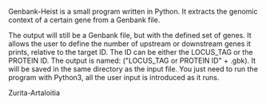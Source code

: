 Genbank-Heist is a small program written in Python. It extracts the genomic context of a certain gene from a Genbank file.

The output will still be a Genbank file, but with the defined set of genes.
It allows the user to define the number of upstream or downstream genes it prints, relative to the target ID.
The ID can be either the LOCUS_TAG or the PROTEIN ID.
The output is named: ("LOCUS_TAG or PROTEIN ID" + .gbk). It will be saved in the same directory as the input file.
You just need to run the program with Python3, all the user input is introduced as it runs.

Zurita-Artaloitia
